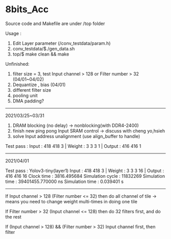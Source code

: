 # 8bits_Acc

Source code and Makefile are under /top folder

Usage : 
1. Edit Layer parameter (/conv_testdata/param.h)
2. conv_testdata/$./gen_data.sh
3. top/$ make clean && make

Unfinished:
1. filter size = 3, test Input channel > 128 or Filter number > 32 (04/01~04/02)
2. Dequantize , bias (04/01)
3. different filter size
4. pooling unit
5. DMA padding?

---

2021/03/25~03/31
1. DRAM blocking (no delay) -> nonblocking(with DDR4-2400)
2. finish new ping pong Input SRAM control -> discuss with cheng yo,hsieh
3. solve Input address unalignment (use align_buffer to handle)

Test pass :
Input : 418 418 3 | Weight : 3 3 3 1 | Output : 416 416 1

---

2021/04/01

Test pass :
Yolov3-tiny(layer1) Input : 418 418 3 | Weight : 3 3 3 16 | Output : 416 416 16
Clock time : 3816.495684
Simulation cycle : 11832269
Simulation time : 39401455.770000 ns
Simulation time : 0.039401 s

---

If Input channel > 128 (Filter number <= 32)
  then do all channel of tile -> means you need to change weight multi-times in doing one tile
 
If Filter number > 32 (Input channel <= 128)
  then do 32 filters first, and do the rest  

If (Input channel > 128) && (Filter number > 32)
  Input channel first, then filter





